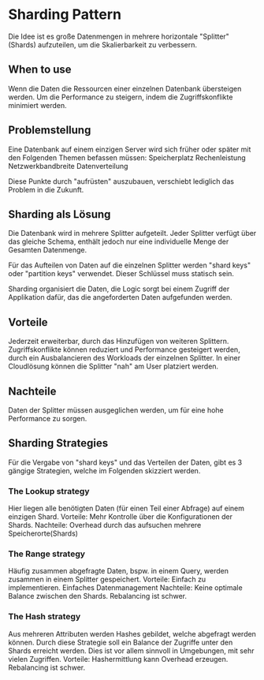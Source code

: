 # Sharding Pattern
Die Idee ist es große Datenmengen in mehrere horizontale "Splitter"(Shards) aufzuteilen, um die Skalierbarkeit zu verbessern.

## When to use
Wenn die Daten die Ressourcen einer einzelnen Datenbank übersteigen werden.
Um die Performance zu steigern, indem die Zugriffskonflikte minimiert werden.

## Problemstellung
Eine Datenbank auf einem einzigen Server wird sich früher oder später mit den Folgenden Themen befassen müssen:
Speicherplatz
Rechenleistung
Netzwerkbandbreite
Datenverteilung

Diese Punkte durch "aufrüsten" auszubauen, verschiebt lediglich das Problem in die Zukunft.

## Sharding als Lösung
Die Datenbank wird in mehrere Splitter aufgeteilt. Jeder Splitter verfügt über das gleiche Schema, enthält jedoch nur eine individuelle Menge der Gesamten Datenmenge.

Für das Aufteilen von Daten auf die einzelnen Splitter werden "shard keys" oder "partition keys" verwendet. Dieser Schlüssel muss statisch sein.

Sharding organisiert die Daten, die Logic sorgt bei einem Zugriff der Applikation dafür, das die angeforderten Daten aufgefunden werden.

## Vorteile
Jederzeit erweiterbar, durch das Hinzufügen von weiteren Splittern.
Zugriffskonflikte können reduziert und Performance gesteigert werden, durch ein Ausbalancieren des Workloads der einzelnen Splitter.
In einer Cloudlösung können die Splitter "nah" am User platziert werden.

## Nachteile
Daten der Splitter müssen ausgeglichen werden, um für eine hohe Performance zu sorgen.

## Sharding Strategies
Für die Vergabe von "shard keys" und das Verteilen der Daten, gibt es 3 gängige Strategien, welche im Folgenden skizziert werden.

### The Lookup strategy
Hier liegen alle benötigten Daten (für einen Teil einer Abfrage) auf einem einzigen Shard.
Vorteile: Mehr Kontrolle über die Konfigurationen der Shards.
Nachteile: Overhead durch das aufsuchen mehrere Speicherorte(Shards)

### The Range strategy
Häufig zusammen abgefragte Daten, bspw. in einem Query, werden zusammen in einem Splitter gespeichert.
Vorteile: Einfach zu implementieren. Einfaches Datenmanagement
Nachteile: Keine optimale Balance zwischen den Shards. Rebalancing ist schwer.

### The Hash strategy
Aus mehreren Attributen werden Hashes gebildet, welche abgefragt werden können. Durch diese Strategie soll ein Balance der Zugriffe unter den Shards erreicht werden. Dies ist vor allem sinnvoll in Umgebungen, mit sehr vielen Zugriffen.
Vorteile: Hashermittlung kann Overhead erzeugen. Rebalancing ist schwer.
